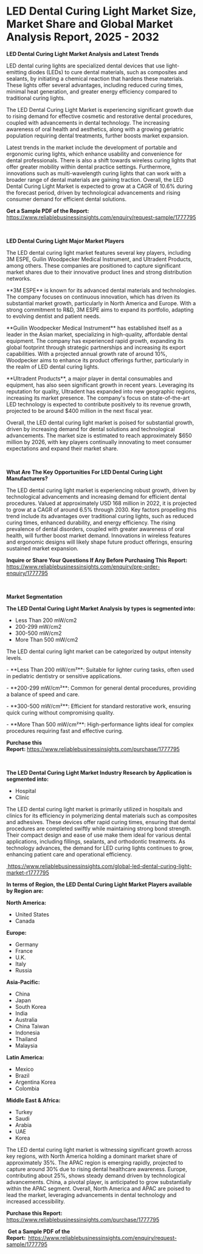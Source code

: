 <p><h1>LED Dental Curing Light Market Size, Market Share and Global Market Analysis Report, 2025 - 2032</h1></p><p><strong>LED Dental Curing Light Market Analysis and Latest Trends</strong></p>
<p><p>LED dental curing lights are specialized dental devices that use light-emitting diodes (LEDs) to cure dental materials, such as composites and sealants, by initiating a chemical reaction that hardens these materials. These lights offer several advantages, including reduced curing times, minimal heat generation, and greater energy efficiency compared to traditional curing lights. </p><p>The LED Dental Curing Light Market is experiencing significant growth due to rising demand for effective cosmetic and restorative dental procedures, coupled with advancements in dental technology. The increasing awareness of oral health and aesthetics, along with a growing geriatric population requiring dental treatments, further boosts market expansion. </p><p>Latest trends in the market include the development of portable and ergonomic curing lights, which enhance usability and convenience for dental professionals. There is also a shift towards wireless curing lights that offer greater mobility within dental practice settings. Furthermore, innovations such as multi-wavelength curing lights that can work with a broader range of dental materials are gaining traction. Overall, the LED Dental Curing Light Market is expected to grow at a CAGR of 10.6% during the forecast period, driven by technological advancements and rising consumer demand for efficient dental solutions.</p></p>
<p><strong>Get a Sample PDF of the Report:&nbsp;</strong> <a href="https://www.reliablebusinessinsights.com/enquiry/request-sample/1777795?utm_campaign=2446&utm_medium=2&utm_source=Github&utm_content=ia&utm_term=13042025&utm_id=led-dental-curing-light">https://www.reliablebusinessinsights.com/enquiry/request-sample/1777795</a></p>
<p>&nbsp;</p>
<p><strong>LED Dental Curing Light Major Market Players</strong></p>
<p><p>The LED dental curing light market features several key players, including 3M ESPE, Guilin Woodpecker Medical Instrument, and Ultradent Products, among others. These companies are positioned to capture significant market shares due to their innovative product lines and strong distribution networks.</p><p>**3M ESPE** is known for its advanced dental materials and technologies. The company focuses on continuous innovation, which has driven its substantial market growth, particularly in North America and Europe. With a strong commitment to R&D, 3M ESPE aims to expand its portfolio, adapting to evolving dentist and patient needs.</p><p>**Guilin Woodpecker Medical Instrument** has established itself as a leader in the Asian market, specializing in high-quality, affordable dental equipment. The company has experienced rapid growth, expanding its global footprint through strategic partnerships and increasing its export capabilities. With a projected annual growth rate of around 10%, Woodpecker aims to enhance its product offerings further, particularly in the realm of LED dental curing lights.</p><p>**Ultradent Products**, a major player in dental consumables and equipment, has also seen significant growth in recent years. Leveraging its reputation for quality, Ultradent has expanded into new geographic regions, increasing its market presence. The company's focus on state-of-the-art LED technology is expected to contribute positively to its revenue growth, projected to be around $400 million in the next fiscal year.</p><p>Overall, the LED dental curing light market is poised for substantial growth, driven by increasing demand for dental solutions and technological advancements. The market size is estimated to reach approximately $650 million by 2026, with key players continually innovating to meet consumer expectations and expand their market share.</p></p>
<p>&nbsp;</p>
<p><strong>What Are The Key Opportunities For LED Dental Curing Light Manufacturers?</strong></p>
<p><p>The LED dental curing light market is experiencing robust growth, driven by technological advancements and increasing demand for efficient dental procedures. Valued at approximately USD 168 million in 2022, it is projected to grow at a CAGR of around 6.5% through 2030. Key factors propelling this trend include its advantages over traditional curing lights, such as reduced curing times, enhanced durability, and energy efficiency. The rising prevalence of dental disorders, coupled with greater awareness of oral health, will further boost market demand. Innovations in wireless features and ergonomic designs will likely shape future product offerings, ensuring sustained market expansion.</p></p>
<p><strong>Inquire or Share Your Questions If Any Before Purchasing This Report:</strong> <a href="https://www.reliablebusinessinsights.com/enquiry/pre-order-enquiry/1777795?utm_campaign=2446&utm_medium=2&utm_source=Github&utm_content=ia&utm_term=13042025&utm_id=led-dental-curing-light">https://www.reliablebusinessinsights.com/enquiry/pre-order-enquiry/1777795</a></p>
<p>&nbsp;</p>
<p><strong>Market Segmentation</strong></p>
<p><strong>The LED Dental Curing Light Market Analysis by types is segmented into:</strong></p>
<p><ul><li>Less Than 200 mW/cm2</li><li>200-299 mW/cm2</li><li>300-500 mW/cm2</li><li>More Than 500 mW/cm2</li></ul></p>
<p><p>The LED dental curing light market can be categorized by output intensity levels. </p><p>- **Less Than 200 mW/cm²**: Suitable for lighter curing tasks, often used in pediatric dentistry or sensitive applications.</p><p>- **200-299 mW/cm²**: Common for general dental procedures, providing a balance of speed and care.</p><p>- **300-500 mW/cm²**: Efficient for standard restorative work, ensuring quick curing without compromising quality.</p><p>- **More Than 500 mW/cm²**: High-performance lights ideal for complex procedures requiring fast and effective curing.</p></p>
<p><strong>Purchase this Report:&nbsp;</strong><a href="https://www.reliablebusinessinsights.com/purchase/1777795?utm_campaign=2446&utm_medium=2&utm_source=Github&utm_content=ia&utm_term=13042025&utm_id=led-dental-curing-light">https://www.reliablebusinessinsights.com/purchase/1777795</a></p>
<p>&nbsp;</p>
<p><strong>The LED Dental Curing Light Market Industry Research by Application is segmented into:</strong></p>
<p><ul><li>Hospital</li><li>Clinic</li></ul></p>
<p><p>The LED dental curing light market is primarily utilized in hospitals and clinics for its efficiency in polymerizing dental materials such as composites and adhesives. These devices offer rapid curing times, ensuring that dental procedures are completed swiftly while maintaining strong bond strength. Their compact design and ease of use make them ideal for various dental applications, including fillings, sealants, and orthodontic treatments. As technology advances, the demand for LED curing lights continues to grow, enhancing patient care and operational efficiency.</p></p>
<p><a href="https://www.reliablebusinessinsights.com/global-led-dental-curing-light-market-r1777795?utm_campaign=2446&utm_medium=2&utm_source=Github&utm_content=ia&utm_term=13042025&utm_id=led-dental-curing-light">&nbsp;https://www.reliablebusinessinsights.com/global-led-dental-curing-light-market-r1777795</a></p>
<p><strong>In terms of Region, the LED Dental Curing Light Market Players available by Region are:</strong></p>
<p>
    <p> <strong> North America: </strong>
        <ul>
            <li>United States</li>
            <li>Canada</li>
        </ul>
        </p> 
    <p> <strong> Europe: </strong>
        <ul>
            <li>Germany</li>
            <li>France</li>
            <li>U.K.</li>
            <li>Italy</li>
            <li>Russia</li>
        </ul>
        </p> 
    <p> <strong> Asia-Pacific: </strong>
        <ul>
            <li>China</li>
            <li>Japan</li>
            <li>South Korea</li>
            <li>India</li>
            <li>Australia</li>
            <li>China Taiwan</li>
            <li>Indonesia</li>
            <li>Thailand</li>
            <li>Malaysia</li>
        </ul>
        </p> 
    <p> <strong> Latin America: </strong>
        <ul>
            <li>Mexico</li>
            <li>Brazil</li>
            <li>Argentina Korea</li>
            <li>Colombia</li>
        </ul>
        </p> 
    <p> <strong> Middle East & Africa: </strong>
        <ul>
            <li>Turkey</li>
            <li>Saudi</li>
            <li>Arabia</li>
            <li>UAE</li>
            <li>Korea</li>
        </ul>
    </p>
    </p>
<p><p>The LED dental curing light market is witnessing significant growth across key regions, with North America holding a dominant market share of approximately 35%. The APAC region is emerging rapidly, projected to capture around 30% due to rising dental healthcare awareness. Europe, contributing about 25%, shows steady demand driven by technological advancements. China, a pivotal player, is anticipated to grow substantially within the APAC segment. Overall, North America and APAC are poised to lead the market, leveraging advancements in dental technology and increased accessibility.</p></p>
<p><strong>Purchase this Report: </strong><a href="https://www.reliablebusinessinsights.com/purchase/1777795?utm_campaign=2446&utm_medium=2&utm_source=Github&utm_content=ia&utm_term=13042025&utm_id=led-dental-curing-light">https://www.reliablebusinessinsights.com/purchase/1777795</a></p>
<p>&nbsp;<strong>Get a Sample PDF of the Report:&nbsp;&nbsp;</strong><a href="https://www.reliablebusinessinsights.com/enquiry/request-sample/1777795?utm_campaign=2446&utm_medium=2&utm_source=Github&utm_content=ia&utm_term=13042025&utm_id=led-dental-curing-light">https://www.reliablebusinessinsights.com/enquiry/request-sample/1777795</a></p>
<p><strong></strong></p>
<p><p></p><p></p><p></p></p>